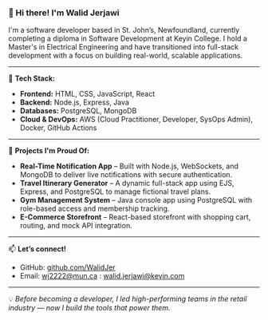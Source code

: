### 👋 Hi there! I'm Walid Jerjawi

I'm a software developer based in St. John’s, Newfoundland, currently completing a diploma in Software Development at Keyin College. I hold a Master's in Electrical Engineering and have transitioned into full-stack development with a focus on building real-world, scalable applications.

---

🔧 **Tech Stack:**

- **Frontend:** HTML, CSS, JavaScript, React  
- **Backend:** Node.js, Express, Java  
- **Databases:** PostgreSQL, MongoDB  
- **Cloud & DevOps:** AWS (Cloud Practitioner, Developer, SysOps Admin), Docker, GitHub Actions  

---

🚀 **Projects I'm Proud Of:**

- **Real-Time Notification App** – Built with Node.js, WebSockets, and MongoDB to deliver live notifications with secure authentication.
- **Travel Itinerary Generator** – A dynamic full-stack app using EJS, Express, and PostgreSQL to manage fictional travel plans.
- **Gym Management System** – Java console app using PostgreSQL with role-based access and membership tracking.
- **E-Commerce Storefront** – React-based storefront with shopping cart, routing, and mock API integration.

---

📫 **Let’s connect!**

- GitHub: [github.com/WalidJer](https://github.com/WalidJer)  
- Email: wj2222@mun.ca
       : walid.jerjawi@keyin.com 

---

💡 *Before becoming a developer, I led high-performing teams in the retail industry — now I build the tools that power them.*  
